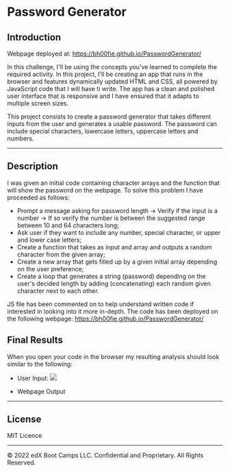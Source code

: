 # Password Generator

## Introduction

Webpage deployed at: https://bh00fie.github.io/PasswordGenerator/

In this challenge, I'll be using the concepts you've learned to complete the required activity.
In this project, I'll be creating an app that runs in the browser and features dynamically updated HTML and CSS, all powered by JavaScript code that I will have ti write. The app has a clean and polished user interface that is responsive and I have ensured that it adapts to multiple screen sizes.

This project consists to create a password generator that takes different inputs from the user and generates a usable password.
The password can include special characters, lowercase letters, uppercase letters and numbers.

---

## Description

I was given an initial code containing character arrays and the function that will show the password on the webpage. To solve this problem I have proceeded as follows:

- Prompt a message asking for password length -> Verify if the input is a number -> If so verify the number is between the suggested range between 10 and 64 characters long;
- Ask user if they want to include any number, special character, or upper and lower case letters;
- Create a function that takes as input and array and outputs a random character from the given array;
- Create a new array that gets filled up by a given initial array depending on the user preference;
- Create a loop that generates a string (password) depending on the user's decided length by adding (concatenating) each random given character next to each other.

JS file has been commented on to help understand written code if interested in looking into it more in-depth.
The code has been deployed on the following webpage: https://bh00fie.github.io/PasswordGenerator/

## Final Results
When you open your code in the browser my resulting analysis should look similar to the following:

- User Input:
![]("/images/")

- Webpage Output

---

## License

MIT Licence

---

© 2022 edX Boot Camps LLC. Confidential and Proprietary. All Rights Reserved.